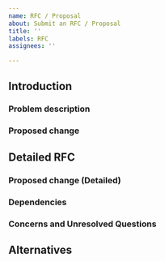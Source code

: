 ```yaml
---
name: RFC / Proposal
about: Submit an RFC / Proposal
title: ''
labels: RFC
assignees: ''

---
```


## Introduction

<!--
This section targets end users, TSC members, maintainers and anyone else that might
need a quick explanation of your proposed change.
-->

### Problem description
<!--
Why do we want this change and what problem are we trying to address?
-->

### Proposed change
<!--
A brief summary of the proposed change - the 10,000 ft view on what it will
change once this change is implemented.
-->

## Detailed RFC
<!--
In this section of the document the target audience is the dev team. Upon
reading this section each engineer should have a rather clear picture of what
needs to be done in order to implement the described feature.
-->

### Proposed change (Detailed)
<!--
This section is freeform - you should describe your change in as much detail
as possible. Please also ensure to include any context or background info here.
For example, do we have existing components which can be reused or altered.

By reading this section, each team member should be able to know what exactly
you're planning to change and how.
-->

### Dependencies
<!--
Highlight how the change may affect the rest of the project (new components,
modifications in other areas), or other teams/projects.
-->

### Concerns and Unresolved Questions
<!--
List any concerns, unknowns, and generally unresolved questions etc.
-->

## Alternatives
<!--
List any alternatives considered, and the reasons for choosing this option
over them.
-->
